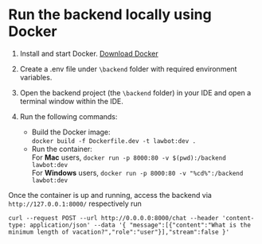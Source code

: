 # Run the backend locally using Docker
1. Install and start Docker. [Download Docker](https://docs.docker.com/get-docker/)

2. Create a .env file under `\backend` folder with required environment variables.  

3. Open the backend project (the `\backend` folder) in your IDE and open a terminal window within the IDE. 

4. Run the following commands:  

    - Build the Docker image:  
        `docker build -f Dockerfile.dev -t lawbot:dev .`  
    - Run the container:  
        For **Mac** users, `docker run -p 8000:80 -v $(pwd):/backend lawbot:dev`  
        For **Windows** users, `docker run -p 8000:80 -v "%cd%":/backend lawbot:dev`  

Once the container is up and running, access the backend via `http://127.0.0.1:8000/` respectively run

`curl --request POST --url http://0.0.0.0:8000/chat --header 'content-type: application/json' --data '{ "message":[{"content":"What is the minimum length of vacation?","role":"user"}],"stream":false }'`
